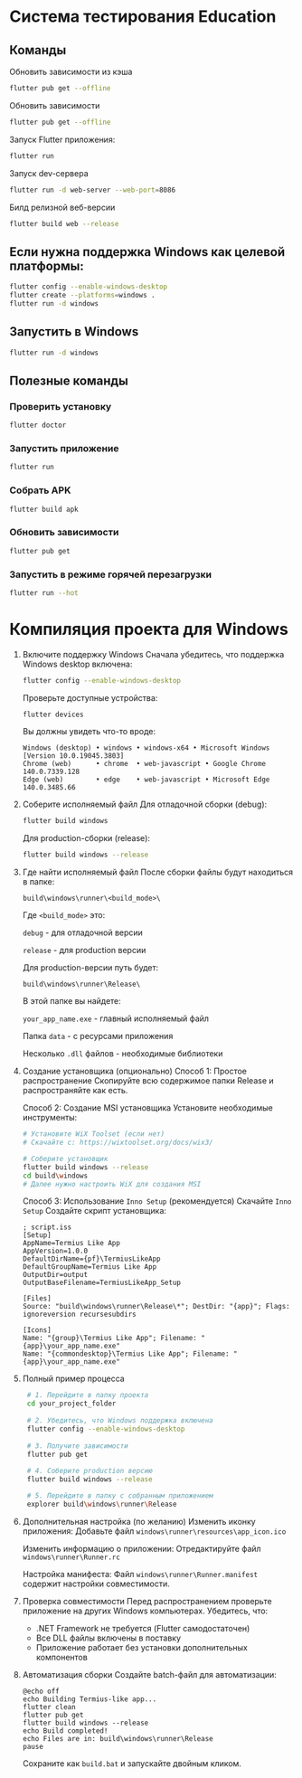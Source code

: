 # Система тестирования Education

## Команды
Обновить зависимости из кэша
```bash
flutter pub get --offline
```
Обновить зависимости
```bash
flutter pub get --offline
```
Запуск Flutter приложения:
```bash
flutter run
```

Запуск dev-сервера
```bash
flutter run -d web-server --web-port=8086
```


Билд релизной веб-версии
```bash
flutter build web --release
```

## Если нужна поддержка Windows как целевой платформы:

```bash
flutter config --enable-windows-desktop
flutter create --platforms=windows .
flutter run -d windows
```

## Запустить в Windows

```bash
flutter run -d windows
```

## Полезные команды

### Проверить установку

```bash
flutter doctor
```

### Запустить приложение

```bash
flutter run
```

### Собрать APK

```bash
flutter build apk
```

### Обновить зависимости

```bash
flutter pub get
```

### Запустить в режиме горячей перезагрузки

```bash
flutter run --hot
```

# Компиляция проекта для Windows

1. Включите поддержку Windows
   Сначала убедитесь, что поддержка Windows desktop включена:

    ```bash
    flutter config --enable-windows-desktop
    ```
   Проверьте доступные устройства:

    ```bash
    flutter devices
    ```
   Вы должны увидеть что-то вроде:

    ```text
    Windows (desktop) • windows • windows-x64 • Microsoft Windows [Version 10.0.19045.3803]
    Chrome (web)      • chrome  • web-javascript • Google Chrome 140.0.7339.128
    Edge (web)        • edge    • web-javascript • Microsoft Edge 140.0.3485.66
    ```
2. Соберите исполняемый файл
   Для отладочной сборки (debug):
   ```bash
   flutter build windows
   ```

   Для production-сборки (release):
   ```bash
   flutter build windows --release
   ```
3. Где найти исполняемый файл
   После сборки файлы будут находиться в папке:

    ```text
    build\windows\runner\<build_mode>\
    ```
   Где `<build_mode>` это:

   `debug` - для отладочной версии

   `release` - для production версии

   Для production-версии путь будет:
    ```text
    build\windows\runner\Release\
   ```
   В этой папке вы найдете:

   `your_app_name.exe` - главный исполняемый файл

   Папка `data` - с ресурсами приложения

   Несколько `.dll` файлов - необходимые библиотеки

4. Создание установщика (опционально)
   Способ 1: Простое распространение
   Скопируйте всю содержимое папки Release и распространяйте как есть.

   Способ 2: Создание MSI установщика
   Установите необходимые инструменты:

    ```bash
    # Установите WiX Toolset (если нет)
    # Скачайте с: https://wixtoolset.org/docs/wix3/
    
    # Соберите установщик
    flutter build windows --release
    cd build\windows
    # Далее нужно настроить WiX для создания MSI
   ```
   Способ 3: Использование `Inno Setup` (рекомендуется)
   Скачайте `Inno Setup`
   Создайте скрипт установщика:

    ```iss
    ; script.iss
    [Setup]
    AppName=Termius Like App
    AppVersion=1.0.0
    DefaultDirName={pf}\TermiusLikeApp
    DefaultGroupName=Termius Like App
    OutputDir=output
    OutputBaseFilename=TermiusLikeApp_Setup
    
    [Files]
    Source: "build\windows\runner\Release\*"; DestDir: "{app}"; Flags: ignoreversion recursesubdirs
    
    [Icons]
    Name: "{group}\Termius Like App"; Filename: "{app}\your_app_name.exe"
    Name: "{commondesktop}\Termius Like App"; Filename: "{app}\your_app_name.exe"
   ```
5. Полный пример процесса
   ```bash
    # 1. Перейдите в папку проекта
    cd your_project_folder
    
    # 2. Убедитесь, что Windows поддержка включена
    flutter config --enable-windows-desktop
    
    # 3. Получите зависимости
    flutter pub get
    
    # 4. Соберите production версию
    flutter build windows --release

    # 5. Перейдите в папку с собранным приложением
    explorer build\windows\runner\Release
   ```
6. Дополнительная настройка (по желанию)
   Изменить иконку приложения:
   Добавьте файл `windows\runner\resources\app_icon.ico`

   Изменить информацию о приложении:
   Отредактируйте файл `windows\runner\Runner.rc`

   Настройка манифеста:
   Файл `windows\runner\Runner.manifest` содержит настройки совместимости.

7. Проверка совместимости
   Перед распространением проверьте приложение на других Windows компьютерах. Убедитесь, что:

    - .NET Framework не требуется (Flutter самодостаточен)
    - Все DLL файлы включены в поставку
    - Приложение работает без установки дополнительных компонентов

8. Автоматизация сборки
   Создайте batch-файл для автоматизации:

   ```batch
   @echo off
   echo Building Termius-like app...
   flutter clean
   flutter pub get
   flutter build windows --release
   echo Build completed!
   echo Files are in: build\windows\runner\Release
   pause
   ```
   Сохраните как `build.bat` и запускайте двойным кликом.

